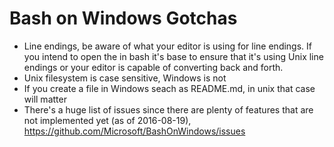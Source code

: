 # Bash on Windows Gotchas

* Line endings, be aware of what your editor is using for line endings. If you intend to open the in bash it's base to ensure that it's using Unix line endings or your editor is capable of converting back and forth.
* Unix filesystem is case sensitive, Windows is not
 * If you create a file in Windows seach as README.md, in unix that case will matter
* There's a huge list of issues since there are plenty of features that are not implemented yet (as of 2016-08-19), https://github.com/Microsoft/BashOnWindows/issues